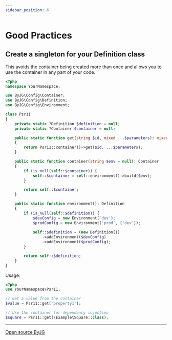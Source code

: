 ```yaml
---
sidebar_position: 6
---
```


# Good Practices

## Create a singleton for your Definition class

This avoids the container being created more than once and allows you to use the container in any part of your code.

```php
<?php
namespace YourNamespace;

use ByJG\Config\Container;
use ByJG\Config\Definition;
use ByJG\Config\Environment;

class Psr11
{
    private static ?Definition $definition = null;
    private static ?Container $container = null;

    public static function get(string $id, mixed ...$parameters): mixed
    {
        return Psr11::container()->get($id, ...$parameters);
    }

    public static function container(string $env = null): Container
    {
        if (is_null(self::$container)) {
            self::$container = self::environment()->build($env);
        }

        return self::$container;
    }

    public static function environment(): Definition
    {
        if (is_null(self::$definition)) {
            $devConfig = new Environment('dev');
            $prodConfig = new Environment('prod', ['dev']);
            
            self::$definition = (new Definition())
                ->addEnvironment($devConfig)
                ->addEnvironment($prodConfig);
        }

        return self::$definition;
    }
}
```

Usage:

```php
<?php
use YourNamespace\Psr11;

// Get a value from the container
$value = Psr11::get('property1');

// Use the container for dependency injection
$square = Psr11::get(\Example\Square::class);
```

----
[Open source ByJG](http://opensource.byjg.com)
